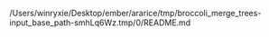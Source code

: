 /Users/winryxie/Desktop/ember/ararice/tmp/broccoli_merge_trees-input_base_path-smhLq6Wz.tmp/0/README.md